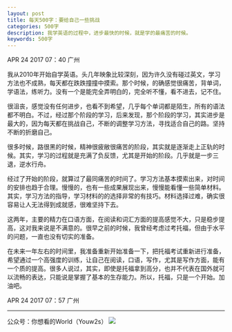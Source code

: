 ```yaml
---
layout: post
title: 每天500字：要给自己一些挑战
categories: 500字
description: 我学英语的过程中，进步最快的时候，就是学的最痛苦的时候。
keywords: 500字
---
```


APR 24 2017  07：40 广州

我从2010年开始自学英语。头几年映象比较深刻，因为许久没有碰过英文，学习方法也不成熟，每天都在跌跌撞撞中摸索。那个时候，的确感觉很痛苦，背单词，学语法，练听力。没有一个是能完全弄明白的，完全听不懂，看不进去，记不住。

很沮丧，感觉没有任何进步，也看不到希望，几乎每个单词都是陌生，所有的语法都不明白。不过，经过那个阶段的学习，后来发现，那个阶段的学习，其实进步是最大的，因为每天都在挑战自己，不断的调整学习方法，寻找适合自己的路。坚持不断的折磨自己。

很多时候，路很黑的时候，精神很疲敝很痛苦的阶段，其实就是逐渐走上正轨的时候。其实，学习的过程就是充满了负反馈，尤其是开始的阶段。几乎就是一步三退，逆水行舟。

经过了开始的阶段，就算过了最同痛苦的时间了。学习方法基本摸索出来，对时间的安排也趋于合理。慢慢的，也有一些成果展现出来，慢慢能看懂一些简单材料。其实，学习方法的指导，学习材料的的选择非常的有技巧。材料选择过难，确实很容易让人无法得到成就感，很难坚持下去。

这两年，主要的精力在口语方面，在阅读和词汇方面的提高感觉不大，只是稳步提高，这对我来说是不满意的。很早之前的时候，我曾经考虑过考托福，但由于水平的问题，一直也没有切实的准备。

在未来一年左右的时间里，我准备重新开始准备一下，把托福考试重新进行准备，希望通过一个高强度的训练，让自己在阅读，口语，写作，尤其是写作方面，能有一个质的提高。很多人说过，其实，即使是托福拿到高分，也并不代表在国外就可以流畅的表达，只能说是掌握了基本的生存能力。所以，托福，只是一个开始。加油吧。

APR 24 2017  07：57 广州

---- 
公众号：你想看的World（Youw2s）
![][image-1]

[image-1]:	http://upload-images.jianshu.io/upload_images/3342594-dca1f89eba3e50ca.jpg?imageMogr2/auto-orient/strip%7CimageView2/2/w/1240